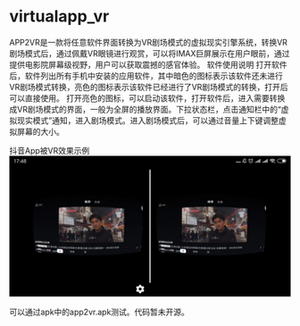 # virtualapp_vr
APP2VR是一款将任意软件界面转换为VR剧场模式的虚拟现实引擎系统，转换VR剧场模式后，通过佩戴VR眼镜进行观赏，可以将IMAX巨屏展示在用户眼前，通过提供电影院屏幕级视野，用户可以获取震撼的感官体验。 软件使用说明 打开软件后，软件列出所有手机中安装的应用软件，其中暗色的图标表示该软件还未进行VR剧场模式转换，亮色的图标表示该软件已经进行了VR剧场模式的转换，打开后可以直接使用。 打开亮色的图标，可以启动该软件，打开软件后，进入需要转换成VR剧场模式的界面，一般为全屏的播放界面。下拉状态栏，点击通知栏中的“虚拟现实模式”通知，进入剧场模式。进入剧场模式后，可以通过音量上下键调整虚拟屏幕的大小。

抖音App被VR效果示例
![Image text](https://raw.githubusercontent.com/TmacZhang/virtualapp_vr/master/pics/demo.jpg)

可以通过apk中的app2vr.apk测试。代码暂未开源。
